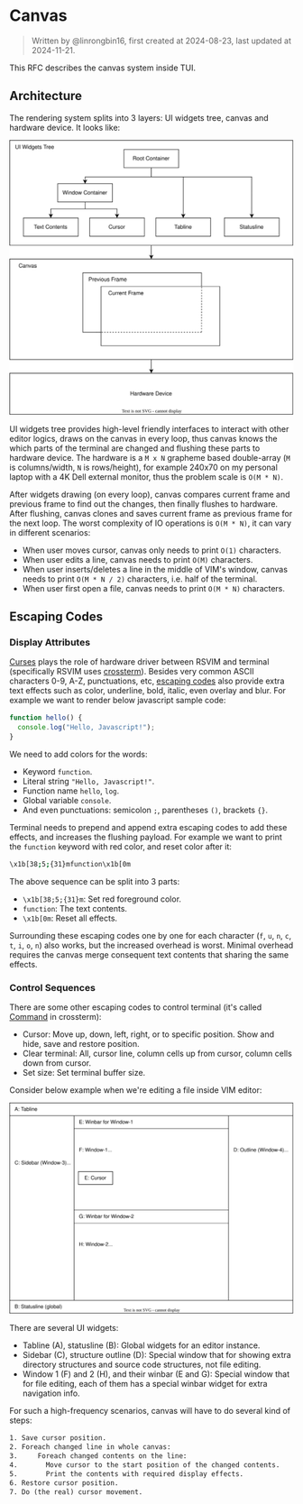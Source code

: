 # Canvas

> Written by @linrongbin16, first created at 2024-08-23, last updated at 2024-11-21.

This RFC describes the canvas system inside TUI.

## Architecture

The rendering system splits into 3 layers: UI widgets tree, canvas and hardware device. It looks like:

![1](images/1-TUI-2-Canvas.1.drawio.svg)

UI widgets tree provides high-level friendly interfaces to interact with other editor logics, draws on the canvas in every loop, thus canvas knows the which parts of the terminal are changed and flushing these parts to hardware device. The hardware is a `M x N` grapheme based double-array (`M` is columns/width, `N` is rows/height), for example 240x70 on my personal laptop with a 4K Dell external monitor, thus the problem scale is `O(M * N)`.

After widgets drawing (on every loop), canvas compares current frame and previous frame to find out the changes, then finally flushes to hardware. After flushing, canvas clones and saves current frame as previous frame for the next loop. The worst complexity of IO operations is `O(M * N)`, it can vary in different scenarios:

- When user moves cursor, canvas only needs to print `O(1)` characters.
- When user edits a line, canvas needs to print `O(M)` characters.
- When user inserts/deletes a line in the middle of VIM's window, canvas needs to print `O(M * N / 2)` characters, i.e. half of the terminal.
- When user first open a file, canvas needs to print `O(M * N)` characters.

## Escaping Codes

### Display Attributes

[Curses](<https://en.wikipedia.org/wiki/Curses_(programming_library)>) plays the role of hardware driver between RSVIM and terminal (specifically RSVIM uses [crossterm](https://github.com/crossterm-rs/crossterm)). Besides very common ASCII characters 0-9, A-Z, punctuations, etc, [escaping codes](https://en.wikipedia.org/wiki/ANSI_escape_code) also provide extra text effects such as color, underline, bold, italic, even overlay and blur. For example we want to render below javascript sample code:

```javascript
function hello() {
  console.log("Hello, Javascript!");
}
```

We need to add colors for the words:

- Keyword `function`.
- Literal string `"Hello, Javascript!"`.
- Function name `hello`, `log`.
- Global variable `console`.
- And even punctuations: semicolon `;`, parentheses `()`, brackets `{}`.

Terminal needs to prepend and append extra escaping codes to add these effects, and increases the flushing payload. For example we want to print the `function` keyword with red color, and reset color after it:

```bash
\x1b[38;5;{31}mfunction\x1b[0m
```

The above sequence can be split into 3 parts:

- `\x1b[38;5;{31}m`: Set red foreground color.
- `function`: The text contents.
- `\x1b[0m`: Reset all effects.

Surrounding these escaping codes one by one for each character (`f`, `u`, `n`, `c`, `t`, `i`, `o`, `n`) also works, but the increased overhead is worst. Minimal overhead requires the canvas merge consequent text contents that sharing the same effects.

### Control Sequences

There are some other escaping codes to control terminal (it's called [Command](https://docs.rs/crossterm/latest/crossterm/trait.Command.html) in crossterm):

- Cursor: Move up, down, left, right, or to specific position. Show and hide, save and restore position.
- Clear terminal: All, cursor line, column cells up from cursor, column cells down from cursor.
- Set size: Set terminal buffer size.

Consider below example when we're editing a file inside VIM editor:

![2](images/1-TUI-2-Canvas.2.drawio.svg)

There are several UI widgets:

- Tabline (A), statusline (B): Global widgets for an editor instance.
- Sidebar (C), structure outline (D): Special window that for showing extra directory structures and source code structures, not file editing.
- Window 1 (F) and 2 (H), and their winbar (E and G): Special window that for file editing, each of them has a special winbar widget for extra navigation info.

For such a high-frequency scenarios, canvas will have to do several kind of steps:

```text
1. Save cursor position.
2. Foreach changed line in whole canvas:
3.     Foreach changed contents on the line:
4.       Move cursor to the start position of the changed contents.
5.       Print the contents with required display effects.
6. Restore cursor position.
7. Do (the real) cursor movement.
```
